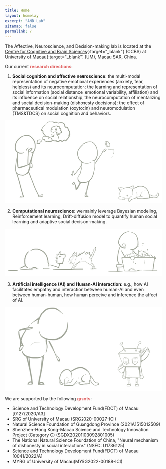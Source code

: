 ```yaml
---
title: Home
layout: homelay
excerpt: "AND Lab"
sitemap: false
permalink: /
---
```


The Affective, Neuroscience, and Decision-making lab is located at the [Centre for Cognitive and Brain Sciences](https://ccbs.ici.um.edu.mo){:target="_blank"} (CCBS) at [University of Macau](https://um.edu.mo){:target="_blank"} (UM), Macau SAR, China.

Our current **<span style="color:#e06666">research directions</span>**:

1) **Social cognition and affective neuroscience**: the multi-modal representation of negative emotional experiences (anxiety, fear, helpless) and its neurocomputation; the learning and representation of social information (social distance, emotional variability, affiliation) and its influence on social relationship; the neurocomputation of mentalizing and social decision-making (dishonesty decisions); the effect of pharmaceutical modulation (oxytocin) and neuromodulation (TMS&TDCS) on social cognition and behaviors.

![figure1](./../assets/images/homepage/figure1.png)

2) **Computational neuroscience**: we mainly leverage Bayesian modeling, Reinforcement learning, Drift-diffusion model to quantify human social learning and adaptive social decision-making.

![figure2](./../assets/images/homepage/figure2.png)

3) **Artificial intelligence (AI) and Human-AI interaction**: e.g., how AI facilitates empathy and interaction between human-AI and even between human-human, how human perceive and inference the affect of AI.

![figure3](./../assets/images/homepage/figure3.png)

We are supported by the following **<span style="color:#e06666">grants</span>**:

- Science and Technology Development Fund(FDCT) of Macau [0127/2020/A3]
- SRG of University of Macau (SRG2020-00027-ICI)
- Natural Science Foundation of Guangdong Province (2021A1515012509)
- Shenzhen-Hong Kong-Macao Science and Technology Innovation Project (Category C) (SGDX20201103092801005)
- The National Natural Science Foundation of China, "Neural mechanism of dishonesty in social interactions" (NSFC: U1736125)
- Science and Technology Development Fund(FDCT) of Macau [0041/2022/A]
- MYRG of University of Macau(MYRG2022-00188-ICI)
